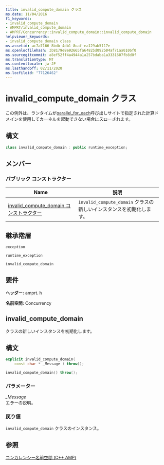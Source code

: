 ```yaml
---
title: invalid_compute_domain クラス
ms.date: 11/04/2016
f1_keywords:
- invalid_compute_domain
- AMPRT/invalid_compute_domain
- AMPRT/Concurrency::invalid_compute_domain::invalid_compute_domain
helpviewer_keywords:
- invalid_compute_domain class
ms.assetid: ac7a7166-8bdb-4db1-8caf-ea129ab5117e
ms.openlocfilehash: 3b8179e8e92665fa6482bd092504af71aa0106f0
ms.sourcegitcommit: a8ef52ff4a4944a1a257bdaba1a3331607fb8d0f
ms.translationtype: MT
ms.contentlocale: ja-JP
ms.lasthandoff: 02/11/2020
ms.locfileid: "77126462"
---
```

# <a name="invalid_compute_domain-class"></a>invalid_compute_domain クラス

この例外は、ランタイムが[parallel_for_each](concurrency-namespace-functions-amp.md#parallel_for_each)呼び出しサイトで指定された計算ドメインを使用してカーネルを起動できない場合にスローされます。

## <a name="syntax"></a>構文

```cpp
class invalid_compute_domain : public runtime_exception;
```

## <a name="members"></a>メンバー

### <a name="public-constructors"></a>パブリック コンストラクター

|Name|説明|
|----------|-----------------|
|[invalid_compute_domain コンストラクター](#ctor)|`invalid_compute_domain` クラスの新しいインスタンスを初期化します。|

## <a name="inheritance-hierarchy"></a>継承階層

`exception`

`runtime_exception`

`invalid_compute_domain`

## <a name="requirements"></a>要件

**ヘッダー:** amprt. h

**名前空間:** Concurrency

## <a name="ctor"></a>invalid_compute_domain

クラスの新しいインスタンスを初期化します。

## <a name="syntax"></a>構文

```cpp
explicit invalid_compute_domain(
    const char * _Message ) throw();

invalid_compute_domain() throw();
```

### <a name="parameters"></a>パラメーター

*_Message*<br/>
エラーの説明。

### <a name="return-value"></a>戻り値

`invalid_compute_domain` クラスのインスタンス。

## <a name="see-also"></a>参照

[コンカレンシー名前空間 (C++ AMP)](concurrency-namespace-cpp-amp.md)
